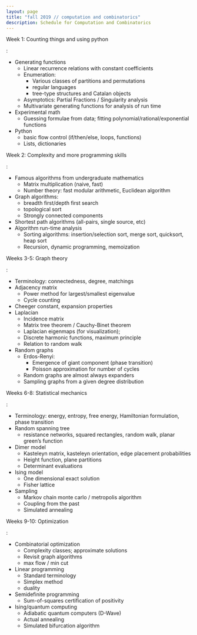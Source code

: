 ```yaml
---
layout: page
title: "fall 2019 // computation and combinatorics"
description: Schedule for Computation and Combinatorics
---
```



Week 1: Counting things and using python

:  

* Generating functions
    * Linear recurrence relations with constant coefficients
    * Enumeration: 
        * Various classes of partitions and permutations
        * regular languages 
        * tree-type structures and Catalan objects 
    * Asymptotics: Partial Fractions / Singularity analysis
    * Multivariate generating functions for analysis of run time
* Experimental math
    * Guessing formulae from data; fitting polynomial/rational/exponential functions 
* Python
    * basic flow control (if/then/else, loops, functions)
    * Lists, dictionaries


Week 2: Complexity and more programming skills

:  

* Famous algorithms from undergraduate mathematics
    * Matrix multiplication (naive, fast)
    * Number theory: fast modular arithmetic, Euclidean algorithm
* Graph algorithms: 
    * breadth first/depth first search
    * topological sort
    * Strongly connected components
* Shortest path algorithms (all-pairs, single source, etc)
* Algorithm run-time analysis
    * Sorting algorithms: insertion/selection sort, merge sort, quicksort, heap sort
    * Recursion, dynamic programming, memoization

Weeks 3-5: Graph theory

:  

* Terminology: connectedness, degree, matchings
* Adjacency matrix
    * Power method for largest/smallest eigenvalue
    * Cycle counting
* Cheeger constant, expansion properties
* Laplacian
    * Incidence matrix
    * Matrix tree theorem / Cauchy-Binet theorem 
    * Laplacian eigenmaps (for visualization);
    * Discrete harmonic functions, maximum principle 
    * Relation to random walk
* Random graphs
    * Erdos-Renyi:
        * Emergence of giant component (phase transition)
        * Poisson approximation for number of cycles
    * Random graphs are almost always expanders
    * Sampling graphs from a given degree distribution

Weeks 6-8: Statistical mechanics

:  

* Terminology: energy, entropy, free energy, Hamiltonian formulation, phase transition
* Random spanning tree
    * resistance networks, squared rectangles, random walk, planar green’s function
* Dimer model
    * Kasteleyn matrix, kasteleyn orientation, edge placement probabilities
    * Height function, plane partitions
    * Determinant evaluations
* Ising model
    * One dimensional exact solution
    * Fisher lattice
* Sampling
    * Markov chain monte carlo / metropolis algorithm
    * Coupling from the past
    * Simulated annealing

Weeks 9-10: Optimization

:  

* Combinatorial optimization
    * Complexity classes; approximate solutions
    * Revisit graph algorithms
    * max flow / min cut
* Linear programming
    * Standard terminology
    * Simplex method
    * duality
* Semidefinite programming
    * Sum-of-squares certification of positivity
* Ising/quantum computing
    * Adiabatic quantum computers (D-Wave)
    * Actual annealing
    * Simulated bifurcation algorithm
		
